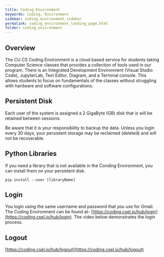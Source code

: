 ```yaml
---
title: Coding Environment
keywords: Coding, Environment
sidebar: coding_environment_sidebar
permalink: coding_environment_landing_page.html
folder: coding_environment
---
```


## Overview

The CU CS Coding Environment is a cloud based service for students taking Computer Science classes that provides a collection of tools used in our program. There is an Integrated Development Environment (Visual Studio Code), JupyterLab, Text Editor, Diagram, and a Terminal console. This allows students to focus on fundamentals of the classes without struggling with hardware and software configurations.

## Persistent Disk

Each user of the system is assigned a 2 GigaByte (GB) disk that is will be retained between sessions.

Be aware that it is your responsibility to backup the data. Unless you login every 30 days, your persistent storage may be reclaimed (deleted) and will not be recoverable.

## Python Libraries

If you need a library that is not available in the Conding Environment, you can install them on your persistent disk.

```
pip install --user [libraryName]
```

## Login

You login using the same username and password that you use for Gmail. The Coding Environment can be found at- [https://coding.csel.io/hub/login](https://coding.csel.io/hub/login). The video below demonstrates the login process.


## Logout

[https://coding.csel.io/hub/logout](https://coding.csel.io/hub/logout)
